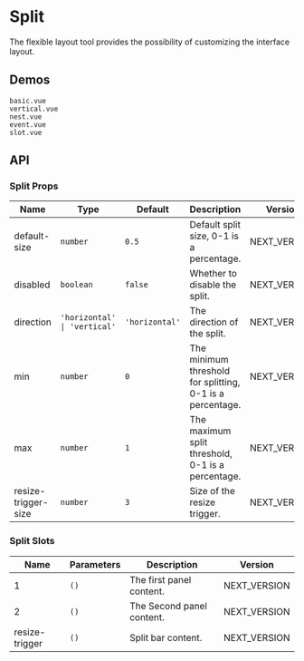 # Split

The flexible layout tool provides the possibility of customizing the interface layout.

## Demos

```demo
basic.vue
vertical.vue
nest.vue
event.vue
slot.vue
```

## API

### Split Props

| Name | Type | Default | Description | Version |
| --- | --- | --- | --- | --- |
| default-size | `number` | `0.5` | Default split size, 0-1 is a percentage. | NEXT_VERSION |
| disabled | `boolean` | `false` | Whether to disable the split. | NEXT_VERSION |
| direction | `'horizontal' \| 'vertical'` | `'horizontal'` | The direction of the split. | NEXT_VERSION |
| min | `number` | `0` | The minimum threshold for splitting, 0-1 is a percentage. | NEXT_VERSION |
| max | `number` | `1` | The maximum split threshold, 0-1 is a percentage. | NEXT_VERSION |
| resize-trigger-size | `number` | `3` | Size of the resize trigger. | NEXT_VERSION |

### Split Slots

| Name           | Parameters | Description               | Version      |
| -------------- | ---------- | ------------------------- | ------------ |
| 1              | `()`       | The first panel content.  | NEXT_VERSION |
| 2              | `()`       | The Second panel content. | NEXT_VERSION |
| resize-trigger | `()`       | Split bar content.        | NEXT_VERSION |
